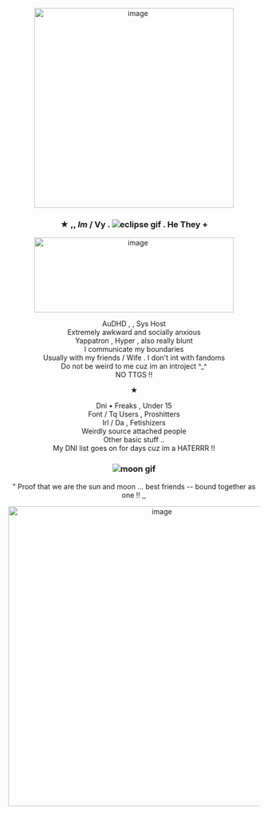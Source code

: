 <p align="center"> <img width="400" height="400" alt="image" src="https://github.com/user-attachments/assets/4fcc8a70-a6c9-4760-bd46-baa85c1bb8e5" /> </p>

### <p align="center"> ★ ,, _Im_ / Vy . ![eclipse gif](https://github.com/user-attachments/assets/d88a2da7-f811-4024-9ef3-8e13a124f100) . He They + </p>

<p align="center"> <img width="400" height="150" alt="image" src="https://github.com/user-attachments/assets/477bef76-432f-493d-94c4-7b4549c7d769" /> </p>


<p align="center"> 
  AuDHD , , Sys Host <br>
  Extremely awkward and socially anxious <br>
  Yappatron , Hyper , also really blunt <br> 
  I communicate my boundaries <br>
  Usually with my friends / Wife . I don't int with fandoms <br>
  Do not be weird to me cuz im an introject ^_^ <br>
  NO TTGS !!
</p>

<p align="center"> ★ </p>

<p align="center"> 
  Dni • Freaks , Under 15 <br>
  Font / Tq Users , Proshitters <br>
  Irl / Da , Fetishizers <br>
  Weirdly source attached people <br>
  Other basic stuff .. <br>
  My DNI list goes on for days cuz im a HATERRR !!
  
</p>


### <p align="center"> ![moon gif](https://github.com/user-attachments/assets/fc66e1ce-ebf2-427b-be8a-7d239fffa202) </p>

<p align="center"> " Proof that we are the sun and moon ... best friends -- bound together as one !! ,, </p>

<p align="center"> <img width="600" height="600" alt="image" src="https://github.com/user-attachments/assets/fed7ebea-0480-4e49-a758-7ec88abde6e9" /> </p>

